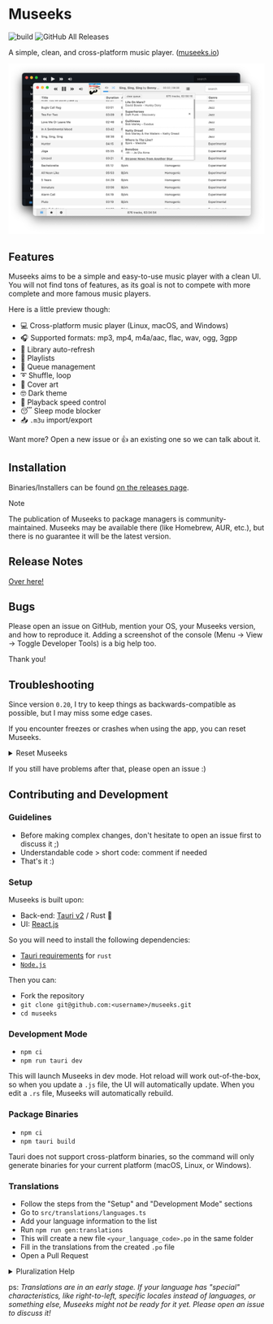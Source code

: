 # Museeks

![build](https://github.com/martpie/museeks/actions/workflows/build.yml/badge.svg?branch=master)
![GitHub All Releases](https://img.shields.io/github/downloads/martpie/museeks/total)

A simple, clean, and cross-platform music player. ([museeks.io](https://museeks.io))

![Screenshot](screenshot.png)

## Features

Museeks aims to be a simple and easy-to-use music player with a clean UI. You will not find tons of features, as its goal is not to compete with more complete and more famous music players.

Here is a little preview though:

- 💻 Cross-platform music player (Linux, macOS, and Windows)
- 🎧 Supported formats: mp3, mp4, m4a/aac, flac, wav, ogg, 3gpp
- 🔄 Library auto-refresh
- 🌟 Playlists
- 🎼 Queue management
- ➰ Shuffle, loop
- 🌄 Cover art
- 🤓 Dark theme
- 🚤 Playback speed control
- 😴 Sleep mode blocker
- 📥 `.m3u` import/export

Want more? Open a new issue or 👍 an existing one so we can talk about it.

## Installation

Binaries/Installers can be found [on the releases page](https://github.com/martpie/museeks/releases).

> [!NOTE]
> The publication of Museeks to package managers is community-maintained. Museeks may be available there (like Homebrew, AUR, etc.), but there is no guarantee it will be the latest version.

## Release Notes

[Over here!](https://github.com/martpie/museeks/releases)

## Bugs

Please open an issue on GitHub, mention your OS, your Museeks version, and how to reproduce it. Adding a screenshot of the console (Menu -> View -> Toggle Developer Tools) is a big help too.

Thank you!

## Troubleshooting

Since version `0.20`, I try to keep things as backwards-compatible as possible, but I may miss some edge cases.

If you encounter freezes or crashes when using the app, you can reset Museeks.

<details>
  <summary>Reset Museeks</summary>

  - Go to Settings -> Open Storage Directory
  - Alternatively, go to the Museeks folder directly:
    - Windows: `%AppData%\museeks`
    - macOS: `~/Library/Application Support/museeks`
    - Linux: `~/.config/museeks/` or `$XDG_CONFIG_HOME/museeks`
  - Delete everything there
  - Restart Museeks

</details>

If you still have problems after that, please open an issue :)

## Contributing and Development

### Guidelines

- Before making complex changes, don't hesitate to open an issue first to discuss it ;)
- Understandable code > short code: comment if needed
- That's it :)

### Setup

Museeks is built upon:

- Back-end: [Tauri v2](https://v2.tauri.app/) / Rust 🦀
- UI: [React.js](https://react.dev)

So you will need to install the following dependencies:

- [Tauri requirements](https://v2.tauri.app/start/prerequisites/) for `rust`
- [`Node.js`](https://nodejs.org)

Then you can:

- Fork the repository
- `git clone git@github.com:<username>/museeks.git`
- `cd museeks`

### Development Mode

- `npm ci`
- `npm run tauri dev`

This will launch Museeks in dev mode. Hot reload will work out-of-the-box, so when you update a `.js` file, the UI will automatically update. When you edit a `.rs` file, Museeks will automatically rebuild.

### Package Binaries

- `npm ci`
- `npm tauri build`

Tauri does not support cross-platform binaries, so the command will only generate binaries for your current platform (macOS, Linux, or Windows).

### Translations

- Follow the steps from the "Setup" and "Development Mode" sections
- Go to `src/translations/languages.ts`
- Add your language information to the list
- Run `npm run gen:translations`
- This will create a new file `<your_language_code>.po` in the same folder
- Fill in the translations from the created `.po` file
- Open a Pull Request

<details>
  <summary>Pluralization Help</summary>

  - [Pluralization guide](https://lingui.dev/guides/plurals)
  - [Pluralization reference](https://www.unicode.org/cldr/charts/42/supplemental/language_plural_rules.html)

</details>

ps: _Translations are in an early stage. If your language has "special" characteristics, like right-to-left, specific locales instead of languages, or something else, Museeks might not be ready for it yet. Please open an issue to discuss it!_
